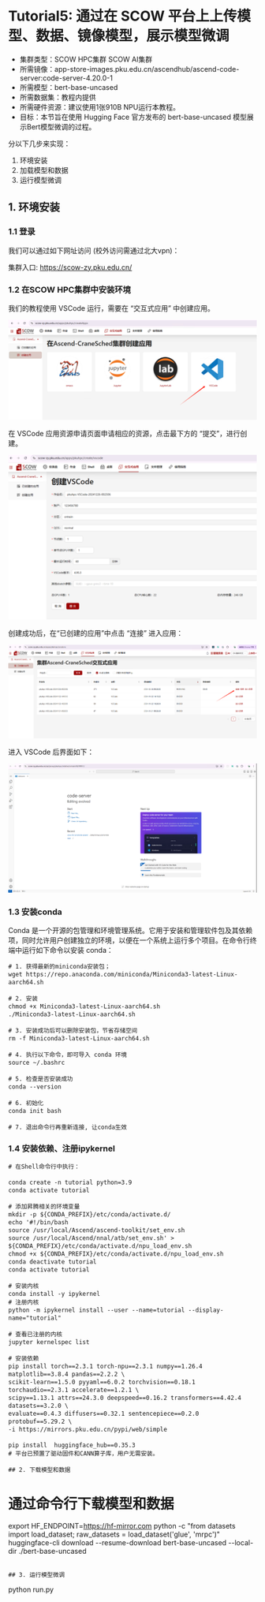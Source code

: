 # Tutorial5: 通过在 SCOW 平台上上传模型、数据、镜像模型，展示模型微调

* 集群类型：SCOW HPC集群 SCOW AI集群
* 所需镜像：app-store-images.pku.edu.cn/ascendhub/ascend-code-server:code-server-4.20.0-1
* 所需模型：bert-base-uncased
* 所需数据集：教程内提供
* 所需硬件资源：建议使用1张910B NPU运行本教程。
* 目标：本节旨在使用 Hugging Face 官方发布的 bert-base-uncased 模型展示Bert模型微调的过程。

分以下几步来实现：
1. 环境安装
2. 加载模型和数据
3. 运行模型微调


## 1. 环境安装
### 1.1 登录
我们可以通过如下网址访问 (校外访问需通过北大vpn)：

集群入口: https://scow-zy.pku.edu.cn/

### 1.2 在SCOW HPC集群中安装环境

我们的教程使用 VSCode 运行，需要在 “交互式应用” 中创建应用。

![alt text](image-1.png)

在 VSCode 应用资源申请页面申请相应的资源，点击最下方的 “提交”，进行创建。

![alt text](image-2.png)

创建成功后，在“已创建的应用”中点击 “连接” 进入应用：

![alt text](image-3.png)

进入 VSCode 后界面如下：

![alt text](image-4.png)

### 1.3 安装conda
Conda 是一个开源的包管理和环境管理系统。它用于安装和管理软件包及其依赖项，同时允许用户创建独立的环境，以便在一个系统上运行多个项目。在命令行终端中运行如下命令以安装 conda：
```
# 1. 获得最新的miniconda安装包；
wget https://repo.anaconda.com/miniconda/Miniconda3-latest-Linux-aarch64.sh

# 2. 安装
chmod +x Miniconda3-latest-Linux-aarch64.sh
./Miniconda3-latest-Linux-aarch64.sh

# 3. 安装成功后可以删除安装包，节省存储空间
rm -f Miniconda3-latest-Linux-aarch64.sh

# 4. 执行以下命令，即可导入 conda 环境
source ~/.bashrc

# 5. 检查是否安装成功
conda --version

# 6. 初始化
conda init bash

# 7. 退出命令行再重新连接, 让conda生效
```

### 1.4 安装依赖、注册ipykernel
```
# 在Shell命令行中执行：

conda create -n tutorial python=3.9
conda activate tutorial

# 添加昇腾相关的环境变量
mkdir -p ${CONDA_PREFIX}/etc/conda/activate.d/
echo '#!/bin/bash
source /usr/local/Ascend/ascend-toolkit/set_env.sh
source /usr/local/Ascend/nnal/atb/set_env.sh' > ${CONDA_PREFIX}/etc/conda/activate.d/npu_load_env.sh
chmod +x ${CONDA_PREFIX}/etc/conda/activate.d/npu_load_env.sh
conda deactivate tutorial
conda activate tutorial

# 安装内核
conda install -y ipykernel
# 注册内核
python -m ipykernel install --user --name=tutorial --display-name="tutorial"

# 查看已注册的内核
jupyter kernelspec list

# 安装依赖
pip install torch==2.3.1 torch-npu==2.3.1 numpy==1.26.4 matplotlib==3.8.4 pandas==2.2.2 \
scikit-learn==1.5.0 pyyaml==6.0.2 torchvision==0.18.1 torchaudio==2.3.1 accelerate==1.2.1 \
scipy==1.13.1 attrs==24.3.0 deepspeed==0.16.2 transformers==4.42.4 datasets==3.2.0 \
evaluate==0.4.3 diffusers==0.32.1 sentencepiece==0.2.0 protobuf==5.29.2 \
-i https://mirrors.pku.edu.cn/pypi/web/simple

pip install  huggingface_hub==0.35.3 
# 平台已预置了驱动固件和CANN算子库，用户无需安装。

## 2. 下载模型和数据
```
# 通过命令行下载模型和数据
export HF_ENDPOINT=https://hf-mirror.com
python -c "from datasets import load_dataset; raw_datasets = load_dataset('glue', 'mrpc')"
huggingface-cli download --resume-download bert-base-uncased --local-dir ./bert-base-uncased
```

## 3. 运行模型微调
```
python run.py
```